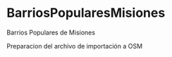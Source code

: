 # BarriosPopularesMisiones
Barrios Populares de Misiones

Preparacion del archivo de importación a OSM
